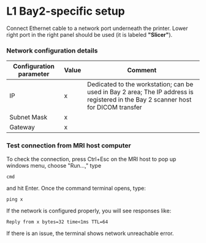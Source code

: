# L1 Bay2-specific setup

Connect Ethernet cable to a network port underneath the printer. Lower right port in the right panel should be used \(it is labeled **"Slicer"**\).

### Network configuration details

| Configuration parameter | Value | Comment |
| --- | --- | --- |
| IP | x | Dedicated to the workstation; can be used in Bay 2 area; The IP address is registered in the Bay 2 scanner host for DICOM transfer |
| Subnet Mask | x |  |
| Gateway | x |  |

### Test connection from MRI host computer

To check the connection, press Ctrl+Esc on the MRI host to pop up windows menu, choose "Run...," type

```
cmd
```

and hit Enter. Once the command terminal opens, type:

```
ping x
```

If the network is configured properly, you will see responses like:

```
Reply from x bytes=32 time<1ms TTL=64
```

If there is an issue, the terminal shows network unreachable error.


